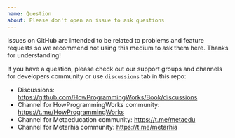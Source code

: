 ```yaml
---
name: Question
about: Please don't open an issue to ask questions
---
```


Issues on GitHub are intended to be related to problems and feature requests so we recommend not using this medium to ask them here. Thanks for understanding!

If you have a question, please check out our support groups and channels for developers community or use `discussions` tab in this repo:

- Discussions: https://github.com/HowProgrammingWorks/Book/discussions
- Channel for HowProgrammingWorks community: https://t.me/HowProgrammingWorks
- Channel for Metaeducation community: https://t.me/metaedu
- Channel for Metarhia community: https://t.me/metarhia
